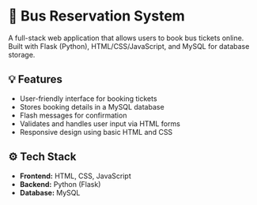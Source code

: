 # 🚌 Bus Reservation System

A full-stack web application that allows users to book bus tickets online. Built with Flask (Python), HTML/CSS/JavaScript, and MySQL for database storage.

## 💡 Features

- User-friendly interface for booking tickets
- Stores booking details in a MySQL database
- Flash messages for confirmation
- Validates and handles user input via HTML forms
- Responsive design using basic HTML and CSS

## ⚙️ Tech Stack

- **Frontend:** HTML, CSS, JavaScript
- **Backend:** Python (Flask)
- **Database:** MySQL
